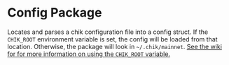 # Config Package

Locates and parses a chik configuration file into a config struct. If the `CHIK_ROOT` environment variable is set, the config will be loaded from that location. Otherwise, the package will look in `~/.chik/mainnet`. [See the wiki for for more information on using the `CHIK_ROOT` variable.](https://github.com/Chik-Network/chik-blockchain/wiki/INSTALL#testnets)
